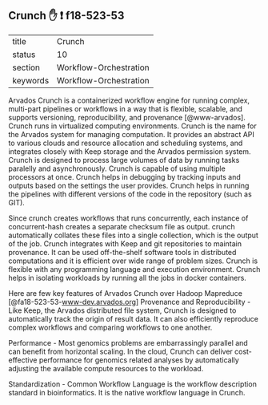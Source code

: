 ## Crunch :hand: :exclamation: f18-523-53

|          |                        |
| -------- | ---------------------- |
| title    | Crunch                 | 
| status   | 10                     |
| section  | Workflow-Orchestration |
| keywords | Workflow-Orchestration |


Arvados Crunch is a containerized workflow engine for running complex,
multi-part pipelines or workflows in a way that is flexible, scalable,
and supports versioning, reproducibility, and provenance
[@www-arvados]. Crunch runs in virtualized computing environments.
Crunch is the name for the Arvados system for managing computation. It
provides an abstract API to various clouds and resource allocation and
scheduling systems, and integrates closely with Keep storage and the
Arvados permission system. Crunch is designed to process large volumes
of data by running tasks paralelly and asynchronously. Crunch is
capable of using multiple processors at once. Crunch helps in
debugging by tracking inputs and outputs based on the settings the
user provides. Crunch helps in running the pipelines with different
versions of the code in the repository (such as GIT).

Since crunch creates workflows that runs concurrently, each instance
of concurrent-hash creates a separate checksum file as output. crunch
automatically collates these files into a single collection, which is
the output of the job. Crunch integrates with Keep and git
repositories to maintain provenance. It can be used off-the-shelf
software tools in distributed computations and it is efficient over
wide range of problem sizes. Crunch is flexible with any programming
language and execution environment. Crunch helps in isolating
workloads by running all the jobs in docker containers.

Here are few key features of Arvados Crunch over Hadoop Mapreduce
[@fa18-523-53-www-dev.arvados.org] Provenance and Reproducibility -
Like Keep, the Arvados distributed file system, Crunch is designed to
automatically track the origin of result data. It can also efficiently
reproduce complex workflows and comparing workflows to one another.

Performance - Most genomics problems are embarrassingly parallel and
can benefit from horizontal scaling. In the cloud, Crunch can deliver
cost-effective performance for genomics related analyses by
automatically adjusting the available compute resources to the
workload.

Standardization - Common Workflow Language is the workflow description
standard in bioinformatics. It is the native workflow language in
Crunch.

